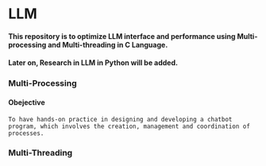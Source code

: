 # LLM

#### This repository is to optimize LLM interface and performance using Multi-processing and Multi-threading in C Language.

#### Later on, Research in LLM in Python will be added.

### Multi-Processing

#### Obejective

    To have hands-on practice in designing and developing a chatbot program, which involves the creation, management and coordination of processes.

### Multi-Threading
